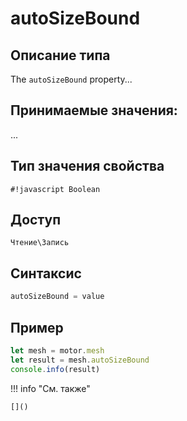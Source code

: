 # autoSizeBound

## Описание типа
The `autoSizeBound` property...

## Принимаемые значения:
...

## Тип значения свойства
`#!javascript Boolean`

## Доступ
`Чтение\Запись`

## Синтаксис
```javascript
autoSizeBound = value
```

## Пример
```javascript linenums="1"
let mesh = motor.mesh
let result = mesh.autoSizeBound
console.info(result)
```

!!! info "См. также"

    []()

